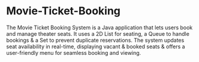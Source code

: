 # Movie-Ticket-Booking
The Movie Ticket Booking System is a Java application that lets users book and manage theater seats. It uses a 2D List for seating, a Queue to handle bookings &amp; a Set to prevent duplicate reservations. The system updates seat availability in real-time, displaying vacant &amp; booked seats &amp; offers a user-friendly menu for seamless booking and viewing.
